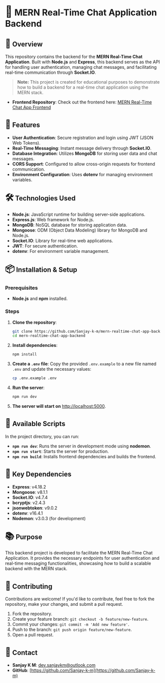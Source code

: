 # <span style="font-size: 36px;">💬</span> MERN Real-Time Chat Application Backend

## <span style="font-size: 28px;">📜</span> Overview

This repository contains the backend for the **MERN Real-Time Chat Application**. Built with **Node.js** and **Express**, this backend serves as the API for handling user authentication, managing chat messages, and facilitating real-time communication through **Socket.IO**.

> **Note:** This project is created for educational purposes to demonstrate how to build a backend for a real-time chat application using the MERN stack.

- **Frontend Repository**: Check out the frontend here: [MERN Real-Time Chat App Frontend](https://github.com/Sanjay-k-m/mern-realtime-chat-app-frontend)

## <span style="font-size: 28px;">🚀</span> Features

- **User Authentication**: Secure registration and login using JWT (JSON Web Tokens).
- **Real-Time Messaging**: Instant message delivery through **Socket.IO**.
- **Database Integration**: Utilizes **MongoDB** for storing user data and chat messages.
- **CORS Support**: Configured to allow cross-origin requests for frontend communication.
- **Environment Configuration**: Uses **dotenv** for managing environment variables.

## <span style="font-size: 28px;">🛠</span> Technologies Used

- **Node.js**: JavaScript runtime for building server-side applications.
- **Express.js**: Web framework for Node.js.
- **MongoDB**: NoSQL database for storing application data.
- **Mongoose**: ODM (Object Data Modeling) library for MongoDB and Node.js.
- **Socket.IO**: Library for real-time web applications.
- **JWT**: For secure authentication.
- **dotenv**: For environment variable management.

## <span style="font-size: 28px;">📦</span> Installation & Setup

### Prerequisites

- **Node.js** and **npm** installed.

### Steps

1. **Clone the repository**:
   ```bash
   git clone https://github.com/Sanjay-k-m/mern-realtime-chat-app-backend.git
   cd mern-realtime-chat-app-backend
   ```

2. **Install dependencies**:
   ```bash
   npm install
   ```

3. **Create a `.env` file**:
   Copy the provided `.env.example` to a new file named `.env` and update the necessary values:
   ```bash
   cp .env.example .env
   ```

4. **Run the server**:
   ```bash
   npm run dev
   ```

5. **The server will start on** [http://localhost:5000](http://localhost:5000).

## <span style="font-size: 28px;">🔧</span> Available Scripts

In the project directory, you can run:

- **`npm run dev`**: Runs the server in development mode using **nodemon**.
- **`npm run start`**: Starts the server for production.
- **`npm run build`**: Installs frontend dependencies and builds the frontend.

## <span style="font-size: 28px;">🔗</span> Key Dependencies

- **Express**: v4.18.2
- **Mongoose**: v8.1.1
- **Socket.IO**: v4.7.4
- **bcryptjs**: v2.4.3
- **jsonwebtoken**: v9.0.2
- **dotenv**: v16.4.1
- **Nodemon**: v3.0.3 (for development)

## <span style="font-size: 28px;">📚</span> Purpose

This backend project is developed to facilitate the MERN Real-Time Chat Application. It provides the necessary endpoints for user authentication and real-time messaging functionalities, showcasing how to build a scalable backend with the MERN stack.

## <span style="font-size: 28px;">🤝</span> Contributing

Contributions are welcome! If you'd like to contribute, feel free to fork the repository, make your changes, and submit a pull request.

1. Fork the repository.
2. Create your feature branch: `git checkout -b feature/new-feature`.
3. Commit your changes: `git commit -m 'Add new feature'`.
4. Push to the branch: `git push origin feature/new-feature`.
5. Open a pull request.

## <span style="font-size: 28px;">📧</span> Contact

- **Sanjay K M**: dev.sanjaykm@outlook.com
- **GitHub**: [https://github.com/Sanjay-k-m](https://github.com/Sanjay-k-m)
